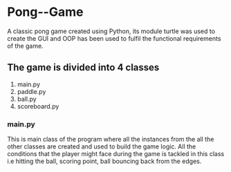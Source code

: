 # Pong--Game
A classic pong game created using Python, its module turtle was used to create the GUI and OOP has been used to fulfil the functional requirements of the game.

## The game is divided into 4 classes
1) main.py
2) paddle.py
3) ball.py
4) scoreboard.py

### main.py
This is main class of the program where all the instances from the all the other classes are created and used to build the game logic. All the conditions that the player might face during the game is tackled in this class i.e hitting the ball, scoring point, ball bouncing back from the edges.
